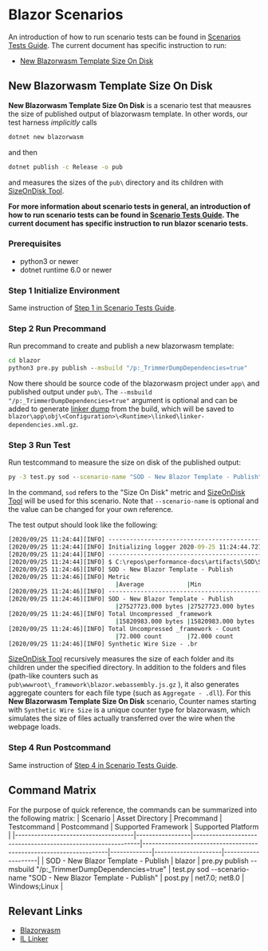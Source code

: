 
# Blazor Scenarios

An introduction of how to run scenario tests can be found in [Scenarios Tests Guide](./scenarios-workflow.md). The current document has specific instruction to run:

- [New Blazorwasm Template Size On Disk](#new-blazorwasm-template-size-on-disk)

## New Blazorwasm Template Size On Disk

**New Blazorwasm Template Size On Disk** is a scenario test that meausres the size of published output of blazorwasm template. In other words, our test harness *implicitly* calls

```cmd
dotnet new blazorwasm
```

and then

```cmd
dotnet publish -c Release -o pub
```

and measures the sizes of the `pub\` directory and its children with [SizeOnDisk Tool](https://github.com/dotnet/performance/tree/main/src/tools/ScenarioMeasurement/SizeOnDisk).

**For more information about scenario tests in general, an introduction of how to run scenario tests can be found in [Scenario Tests Guide](link).  The current document has specific instruction to run blazor scenario tests.**

### Prerequisites

- python3 or newer
- dotnet runtime 6.0 or newer

### Step 1 Initialize Environment

Same instruction of [Step 1 in Scenario Tests Guide](scenarios-workflow.md#step-1-initialize-environment).

### Step 2 Run Precommand

Run precommand to create and publish a new blazorwasm template:

```cmd
cd blazor
python3 pre.py publish --msbuild "/p:_TrimmerDumpDependencies=true"
```

Now there should be source code of the blazorwasm project under `app\` and published output under `pub\`. The `--msbuild "/p:_TrimmerDumpDependencies=true"` argument is optional and can be added to generate [linker dump](https://github.com/mono/linker/blob/main/src/analyzer/README.md) from the build, which will be saved to `blazor\app\obj\<Configuration>\<Runtime>\linked\linker-dependencies.xml.gz`.

### Step 3 Run Test

Run testcommand to measure the size on disk of the published output:

```cmd
py -3 test.py sod --scenario-name "SOD - New Blazor Template - Publish"
```

In the command, `sod` refers to the "Size On Disk" metric and [SizeOnDisk Tool](https://github.com/dotnet/performance/tree/main/src/tools/ScenarioMeasurement/SizeOnDisk) will be used for this scenario. Note that `--scenario-name` is optional and the value can be changed for your own reference.

The test output should look like the following:

```cmd
[2020/09/25 11:24:44][INFO] ----------------------------------------------
[2020/09/25 11:24:44][INFO] Initializing logger 2020-09-25 11:24:44.727500
[2020/09/25 11:24:44][INFO] ----------------------------------------------
[2020/09/25 11:24:44][INFO] $ C:\repos\performance-docs\artifacts\SOD\SizeOnDisk.exe --report-json-path traces\perf-lab-report.json --scenario-name "SOD - New Blazor Template - Publish" --dirs pub
[2020/09/25 11:24:46][INFO] SOD - New Blazor Template - Publish
[2020/09/25 11:24:46][INFO] Metric
                              |Average            |Min                |Max
[2020/09/25 11:24:46][INFO] -----------------------------------------------------------------------------------------|-------------------|-------------------|-------------------
[2020/09/25 11:24:46][INFO] SOD - New Blazor Template - Publish
                              |27527723.000 bytes |27527723.000 bytes |27527723.000 bytes
[2020/09/25 11:24:46][INFO] Total Uncompressed _framework
                              |15820983.000 bytes |15820983.000 bytes |15820983.000 bytes
[2020/09/25 11:24:46][INFO] Total Uncompressed _framework - Count
                              |72.000 count       |72.000 count       |72.000 count
[2020/09/25 11:24:46][INFO] Synthetic Wire Size - .br
```

[SizeOnDisk Tool](https://github.com/dotnet/performance/tree/main/src/tools/ScenarioMeasurement/SizeOnDisk) recursively measures the size of each folder and its children under the specified directory. In addition to the folders and files (path-like counters such as `pub\wwwroot\_framework\blazor.webassembly.js.gz` ), it also generates aggregate counters for each file type (such as `Aggregate - .dll`). For this **New Blazorwasm Template Size On Disk** scenario, Counter names starting with `Synthetic Wire Size` is a unique counter type for blazorwasm, which simulates the size of files actually transferred over the wire when the webpage loads.

### Step 4 Run Postcommand

Same instruction of [Step 4 in Scenario Tests Guide](scenarios-workflow.md#step-4-run-postcommand).

## Command Matrix

For the purpose of quick reference, the commands can be summarized into the following matrix:
| Scenario                            | Asset Directory | Precommand                                                  | Testcommand                                                       | Postcommand | Supported Framework | Supported Platform |
|-------------------------------------|-----------------|-------------------------------------------------------------|-------------------------------------------------------------------|-------------|---------------------|--------------------|
| SOD - New Blazor Template - Publish | blazor          | pre.py publish --msbuild "/p:_TrimmerDumpDependencies=true" | test.py sod --scenario-name "SOD - New Blazor Template - Publish" | post.py     | net7.0; net8.0      | Windows;Linux      |

## Relevant Links

- [Blazorwasm](https://github.com/dotnet/aspnetcore/tree/main/src/Components)
- [IL Linker](https://github.com/mono/linker)
